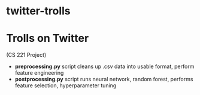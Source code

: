 # twitter-trolls
# <h1>Trolls on Twitter
(CS 221 Project) <br/>
* **preprocessing.py** script cleans up .csv data into usable format, perform feature engineering <br/>
* **postprocessing.py** script runs neural network, random forest, performs feature selection, hyperparameter tuning

